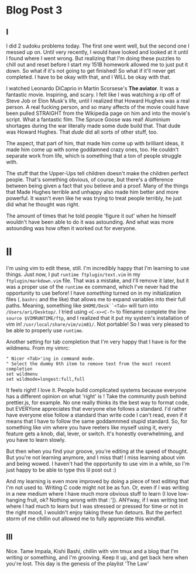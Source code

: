 
# Blog Post 3

## I

I did 2 sudoku problems today. The first one went well, but the second one I
messed up on. Until very recently, I would have looked and looked at it until I
found where I went wrong. But realizing that I'm doing these puzzles to chill
out and reset before I start my 151B homework allowed me to just put it down. So
what if it's not going to get finished! So what if it'll never get completed. I
have to be okay with that, and I WILL be okay with that.

I watched Leonardo DiCaprio in Martin Scorsese's **The aviator**. It was a
fantastic movie. Inspiring, and scary. I felt like I was watching a rip off of
Steve Job or Elon Musk's life, until I realized that Howard Hughes was a real
person. A real fucking person, and so many affects of the movie could have been
pulled STRAIGHT from the Wikipedia page on him and into the movie's script. What
a fantastic film. The Spruce Goose was real! Aluminium shortages during the war
literally made some dude build that. That dude was Howard Hughes. That *dude*
did all sorts of other stuff, too.

The aspect, that part of him, that made him come up with brilliant ideas, it
made him come up with some goddamned crazy ones, too. He couldn't separate work
from life, which is something that a ton of people struggle with.

The stuff that the Upper-Ups tell children doesn't make the children perfect
people. That's something obvious, of course, but there's a difference between
being given a fact that you believe and a proof. Many of the things that Made
Hughes terrible and unhappy also made him better and more powerful. It wasn't
even like he was trying to treat people terribly, he just did what he thought
was right.

The amount of times that he told people 'figure it out' when he himself wouldn't
have been able to do it was astounding. And what was more astounding was how
often it worked out for everyone.

# II

I'm using vim to edit these, still. I'm incredibly happy that I'm learning to
use things. Just now, I put `runtime ftplugin/text.vim` in my
`ftplugin/markdown.vim` file. That was a mistake, and I'll remove it later, but
it was a proper use of the `runtime` ex command, which I've never had the
opportunity to use before! I have *something* turned on in my initialization
files (`.bashrc` and the like) that allows me to expand variables into their
full paths. Meaning, something like `$HOME/Desk``<Tab>` will turn into
`/Users/ari/Desktop/`. I tried using `<C-x><C-f>` to filename complete the line
`source $VIMRUNTIME/ftp`, and I realized that it put my system's installation of
vim in! `/usr/local/share/vim/vim81/`. Not portable! So I was very pleased to be
able to properly use `runtime`.

Another setting for tab completion that I'm very happy that I have is for the
wildmenu. From my vimrc:

```
" Nicer <Tab>'ing in command mode.
" Select the dummy 0th item to remove text from the most recent completion
set wildmenu
set wildmode=longest:full,full
```

It feels right! I love it. People build complicated systems because everyone has
a different opinion on what 'right' is ! Take the community push behind
prettier.js, for example. No one really thinks its the best way to format code,
but EVERYone appreciates that everyone else follows a standard. I'd rather have
everyone else follow a standard than write code I can't read, even if it means
that I have to follow the same goddamnmed stupid standard. So, for something
like vim where you have reeters like myself using it, every feature gets a knob,
dial, lever, or switch. It's honestly overwhelming, and you have to learn
slowly.

But then when you find your groove, you're editing at the speed of thought. But
you're not learning anymore, and I miss that! I miss learning about vim and
being wowed. I haven't had the opportunity to use vim in a while, so I'm just
happy to be able to type this lil post out :)

And my learning is even more improved by doing a piece of text editing that I'm
not used to. Writing C code might not be as fun. Or, even if I was writing in a
new medium where I have much more obvious stuff to learn (I love low-hanging
fruit, ok? Nothing wrong with that :']). ANYway, if I was writing text where I
had much to learn but I was stressed or pressed for time or not in the right
mood, I wouldn't enjoy taking these fun detours. But the perfect storm of me
chillin out allowed me to fully appreciate this windfall.

## III

Nice. Tame Impala, Kishi Bashi, chillin with vim tmux and a blog that I'm
writing or something, and I'm grooving. Keep it up, and get back here when
you're lost. This day is the genesis of the playlist 'The Law'
